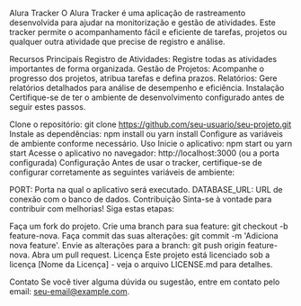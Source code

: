Alura Tracker
O Alura Tracker é uma aplicação de rastreamento desenvolvida para ajudar na monitorização e gestão de atividades. Este tracker permite o acompanhamento fácil e eficiente de tarefas, projetos ou qualquer outra atividade que precise de registro e análise.

Recursos Principais
Registro de Atividades: Registre todas as atividades importantes de forma organizada.
Gestão de Projetos: Acompanhe o progresso dos projetos, atribua tarefas e defina prazos.
Relatórios: Gere relatórios detalhados para análise de desempenho e eficiência.
Instalação
Certifique-se de ter o ambiente de desenvolvimento configurado antes de seguir estes passos.

Clone o repositório: git clone https://github.com/seu-usuario/seu-projeto.git
Instale as dependências: npm install ou yarn install
Configure as variáveis de ambiente conforme necessário.
Uso
Inicie o aplicativo: npm start ou yarn start
Acesse o aplicativo no navegador: http://localhost:3000 (ou a porta configurada)
Configuração
Antes de usar o tracker, certifique-se de configurar corretamente as seguintes variáveis de ambiente:

PORT: Porta na qual o aplicativo será executado.
DATABASE_URL: URL de conexão com o banco de dados.
Contribuição
Sinta-se à vontade para contribuir com melhorias! Siga estas etapas:

Faça um fork do projeto.
Crie uma branch para sua feature: git checkout -b feature-nova.
Faça commit das suas alterações: git commit -m 'Adiciona nova feature'.
Envie as alterações para a branch: git push origin feature-nova.
Abra um pull request.
Licença
Este projeto está licenciado sob a licença [Nome da Licença] - veja o arquivo LICENSE.md para detalhes.

Contato
Se você tiver alguma dúvida ou sugestão, entre em contato pelo email: seu-email@example.com.

